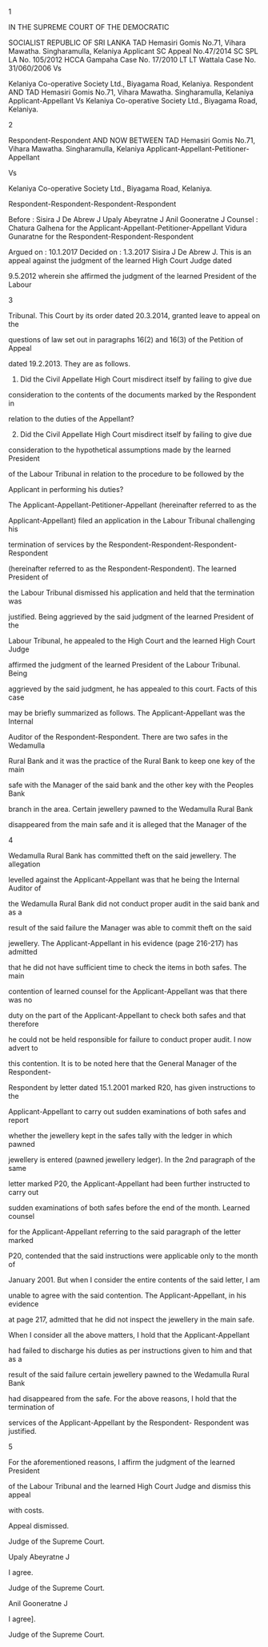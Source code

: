 1

IN THE SUPREME COURT OF THE DEMOCRATIC

SOCIALIST REPUBLIC OF SRI LANKA TAD Hemasiri Gomis No.71, Vihara Mawatha. Singharamulla, Kelaniya Applicant SC Appeal No.47/2014 SC SPL LA No. 105/2012 HCCA Gampaha Case No. 17/2010 LT LT Wattala Case No. 31/060/2006 Vs

Kelaniya Co-operative Society Ltd., Biyagama Road, Kelaniya. Respondent AND TAD Hemasiri Gomis No.71, Vihara Mawatha. Singharamulla, Kelaniya Applicant-Appellant Vs Kelaniya Co-operative Society Ltd., Biyagama Road, Kelaniya.

2

Respondent-Respondent AND NOW BETWEEN TAD Hemasiri Gomis No.71, Vihara Mawatha. Singharamulla, Kelaniya Applicant-Appellant-Petitioner-Appellant

Vs

Kelaniya Co-operative Society Ltd., Biyagama Road, Kelaniya.

Respondent-Respondent-Respondent-Respondent

Before : Sisira J De Abrew J Upaly Abeyratne J Anil Gooneratne J Counsel : Chatura Galhena for the Applicant-Appellant-Petitioner-Appellant Vidura Gunaratne for the Respondent-Respondent-Respondent

Argued on : 10.1.2017 Decided on : 1.3.2017 Sisira J De Abrew J. This is an appeal against the judgment of the learned High Court Judge dated

9.5.2012 wherein she affirmed the judgment of the learned President of the Labour

3

Tribunal. This Court by its order dated 20.3.2014, granted leave to appeal on the

questions of law set out in paragraphs 16(2) and 16(3) of the Petition of Appeal

dated 19.2.2013. They are as follows.

1. Did the Civil Appellate High Court misdirect itself by failing to give due

consideration to the contents of the documents marked by the Respondent in

relation to the duties of the Appellant?

2. Did the Civil Appellate High Court misdirect itself by failing to give due

consideration to the hypothetical assumptions made by the learned President

of the Labour Tribunal in relation to the procedure to be followed by the

Applicant in performing his duties?

The Applicant-Appellant-Petitioner-Appellant (hereinafter referred to as the

Applicant-Appellant) filed an application in the Labour Tribunal challenging his

termination of services by the Respondent-Respondent-Respondent-Respondent

(hereinafter referred to as the Respondent-Respondent). The learned President of

the Labour Tribunal dismissed his application and held that the termination was

justified. Being aggrieved by the said judgment of the learned President of the

Labour Tribunal, he appealed to the High Court and the learned High Court Judge

affirmed the judgment of the learned President of the Labour Tribunal. Being

aggrieved by the said judgment, he has appealed to this court. Facts of this case

may be briefly summarized as follows. The Applicant-Appellant was the Internal

Auditor of the Respondent-Respondent. There are two safes in the Wedamulla

Rural Bank and it was the practice of the Rural Bank to keep one key of the main

safe with the Manager of the said bank and the other key with the Peoples Bank

branch in the area. Certain jewellery pawned to the Wedamulla Rural Bank

disappeared from the main safe and it is alleged that the Manager of the

4

Wedamulla Rural Bank has committed theft on the said jewellery. The allegation

levelled against the Applicant-Appellant was that he being the Internal Auditor of

the Wedamulla Rural Bank did not conduct proper audit in the said bank and as a

result of the said failure the Manager was able to commit theft on the said

jewellery. The Applicant-Appellant in his evidence (page 216-217) has admitted

that he did not have sufficient time to check the items in both safes. The main

contention of learned counsel for the Applicant-Appellant was that there was no

duty on the part of the Applicant-Appellant to check both safes and that therefore

he could not be held responsible for failure to conduct proper audit. I now advert to

this contention. It is to be noted here that the General Manager of the Respondent-

Respondent by letter dated 15.1.2001 marked R20, has given instructions to the

Applicant-Appellant to carry out sudden examinations of both safes and report

whether the jewellery kept in the safes tally with the ledger in which pawned

jewellery is entered (pawned jewellery ledger). In the 2nd paragraph of the same

letter marked P20, the Applicant-Appellant had been further instructed to carry out

sudden examinations of both safes before the end of the month. Learned counsel

for the Applicant-Appellant referring to the said paragraph of the letter marked

P20, contended that the said instructions were applicable only to the month of

January 2001. But when I consider the entire contents of the said letter, I am

unable to agree with the said contention. The Applicant-Appellant, in his evidence

at page 217, admitted that he did not inspect the jewellery in the main safe.

When I consider all the above matters, I hold that the Applicant-Appellant

had failed to discharge his duties as per instructions given to him and that as a

result of the said failure certain jewellery pawned to the Wedamulla Rural Bank

had disappeared from the safe. For the above reasons, I hold that the termination of

services of the Applicant-Appellant by the Respondent- Respondent was justified.

5

For the aforementioned reasons, I affirm the judgment of the learned President

of the Labour Tribunal and the learned High Court Judge and dismiss this appeal

with costs.

Appeal dismissed.

Judge of the Supreme Court.

Upaly Abeyratne J

I agree.

Judge of the Supreme Court.

Anil Gooneratne J

I agree].

Judge of the Supreme Court.